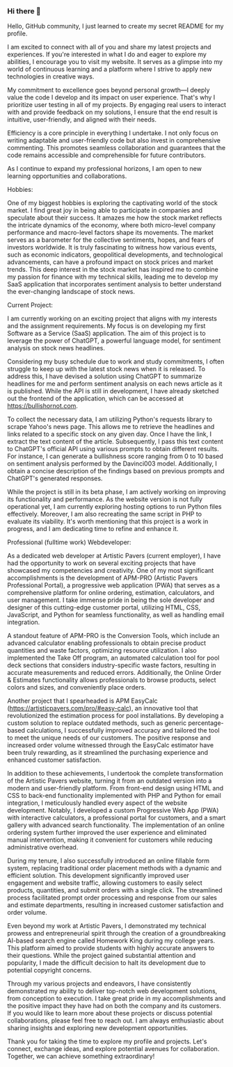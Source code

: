 ### Hi there 👋
Hello, GitHub community, I just learned to create my secret README for my profile. 

I am excited to connect with all of you and share my latest projects and experiences. If you're interested in what I do and eager to explore my abilities, I encourage you to visit my website. It serves as a glimpse into my world of continuous learning and a platform where I strive to apply new technologies in creative ways.

My commitment to excellence goes beyond personal growth—I deeply value the code I develop and its impact on user experience. That's why I prioritize user testing in all of my projects. By engaging real users to interact with and provide feedback on my solutions, I ensure that the end result is intuitive, user-friendly, and aligned with their needs.

Efficiency is a core principle in everything I undertake. I not only focus on writing adaptable and user-friendly code but also invest in comprehensive commenting. This promotes seamless collaboration and guarantees that the code remains accessible and comprehensible for future contributors.

As I continue to expand my professional horizons, I am open to new learning opportunities and collaborations.

Hobbies:

One of my biggest hobbies is exploring the captivating world of the stock market. I find great joy in being able to participate in companies and speculate about their success. It amazes me how the stock market reflects the intricate dynamics of the economy, where both micro-level company performance and macro-level factors shape its movements. The market serves as a barometer for the collective sentiments, hopes, and fears of investors worldwide. It is truly fascinating to witness how various events, such as economic indicators, geopolitical developments, and technological advancements, can have a profound impact on stock prices and market trends. This deep interest in the stock market has inspired me to combine my passion for finance with my technical skills, leading me to develop my SaaS application that incorporates sentiment analysis to better understand the ever-changing landscape of stock news.

Current Project:

I am currently working on an exciting project that aligns with my interests and the assignment requirements. My focus is on developing my first Software as a Service (SaaS) application. The aim of this project is to leverage the power of ChatGPT, a powerful language model, for sentiment analysis on stock news headlines.

Considering my busy schedule due to work and study commitments, I often struggle to keep up with the latest stock news when it is released. To address this, I have devised a solution using ChatGPT to summarize headlines for me and perform sentiment analysis on each news article as it is published. While the API is still in development, I have already sketched out the frontend of the application, which can be accessed at https://bullishornot.com.

To collect the necessary data, I am utilizing Python's requests library to scrape Yahoo's news page. This allows me to retrieve the headlines and links related to a specific stock on any given day. Once I have the link, I extract the text content of the article. Subsequently, I pass this text content to ChatGPT's official API using various prompts to obtain different results. For instance, I can generate a bullishness score ranging from 0 to 10 based on sentiment analysis performed by the Davinci003 model. Additionally, I obtain a concise description of the findings based on previous prompts and ChatGPT's generated responses.

While the project is still in its beta phase, I am actively working on improving its functionality and performance. As the website version is not fully operational yet, I am currently exploring hosting options to run Python files effectively. Moreover, I am also recreating the same script in PHP to evaluate its viability. It's worth mentioning that this project is a work in progress, and I am dedicating time to refine and enhance it.

Professional (fulltime work) Webdeveloper:

As a dedicated web developer at Artistic Pavers (current employer), I have had the opportunity to work on several exciting projects that have showcased my competencies and creativity. One of my most significant accomplishments is the development of APM-PRO (Artistic Pavers Professional Portal), a progressive web application (PWA) that serves as a comprehensive platform for online ordering, estimation, calculators, and user management. I take immense pride in being the sole developer and designer of this cutting-edge customer portal, utilizing HTML, CSS, JavaScript, and Python for seamless functionality, as well as handling email integration.

A standout feature of APM-PRO is the Conversion Tools, which include an advanced calculator enabling professionals to obtain precise product quantities and waste factors, optimizing resource utilization. I also implemented the Take Off program, an automated calculation tool for pool deck sections that considers industry-specific waste factors, resulting in accurate measurements and reduced errors. Additionally, the Online Order & Estimates functionality allows professionals to browse products, select colors and sizes, and conveniently place orders.

Another project that I spearheaded is APM EasyCalc (https://artisticpavers.com/pro/#easy-calc), an innovative tool that revolutionized the estimation process for pool installations. By developing a custom solution to replace outdated methods, such as generic percentage-based calculations, I successfully improved accuracy and tailored the tool to meet the unique needs of our customers. The positive response and increased order volume witnessed through the EasyCalc estimator have been truly rewarding, as it streamlined the purchasing experience and enhanced customer satisfaction.

In addition to these achievements, I undertook the complete transformation of the Artistic Pavers website, turning it from an outdated version into a modern and user-friendly platform. From front-end design using HTML and CSS to back-end functionality implemented with PHP and Python for email integration, I meticulously handled every aspect of the website development. Notably, I developed a custom Progressive Web App (PWA) with interactive calculators, a professional portal for customers, and a smart gallery with advanced search functionality. The implementation of an online ordering system further improved the user experience and eliminated manual intervention, making it convenient for customers while reducing administrative overhead.

During my tenure, I also successfully introduced an online fillable form system, replacing traditional order placement methods with a dynamic and efficient solution. This development significantly improved user engagement and website traffic, allowing customers to easily select products, quantities, and submit orders with a single click. The streamlined process facilitated prompt order processing and response from our sales and estimate departments, resulting in increased customer satisfaction and order volume.

Even beyond my work at Artistic Pavers, I demonstrated my technical prowess and entrepreneurial spirit through the creation of a groundbreaking AI-based search engine called Homework King during my college years. This platform aimed to provide students with highly accurate answers to their questions. While the project gained substantial attention and popularity, I made the difficult decision to halt its development due to potential copyright concerns.

Through my various projects and endeavors, I have consistently demonstrated my ability to deliver top-notch web development solutions, from conception to execution. I take great pride in my accomplishments and the positive impact they have had on both the company and its customers. If you would like to learn more about these projects or discuss potential collaborations, please feel free to reach out. I am always enthusiastic about sharing insights and exploring new development opportunities.


Thank you for taking the time to explore my profile and projects. Let's connect, exchange ideas, and explore potential avenues for collaboration. Together, we can achieve something extraordinary!

<!--
**aleonel/aleonel** is a ✨ _special_ ✨ repository because its `README.md` (this file) appears on your GitHub profile.

Here are some ideas to get you started:

- 🔭 I’m currently working on ...
- 🌱 I’m currently learning ...
- 👯 I’m looking to collaborate on ...
- 🤔 I’m looking for help with ...
- 💬 Ask me about ...
- 📫 How to reach me: ...
- 😄 Pronouns: ...
- ⚡ Fun fact: ...
-->
